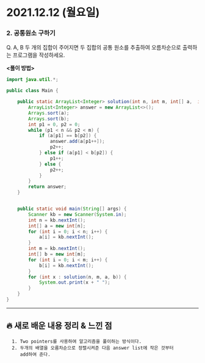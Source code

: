 # 2021.12.12 (월요일)
### **2. 공통원소 구하기**

Q. A, B 두 개의 집합이 주어지면 두 집합의 공통 원소를 추출하여 
   오름차순으로 출력하는 프로그램을 작성하세요.

**<풀이 방법>**
```java
import java.util.*;

public class Main {

    public static ArrayList<Integer> solution(int n, int m, int[] a,  int[] b) {
        ArrayList<Integer> answer = new ArrayList<>();
        Arrays.sort(a);
        Arrays.sort(b);
        int p1 = 0, p2 = 0;
        while (p1 < n && p2 < m) {
            if (a[p1] == b[p2]) {
                answer.add(a[p1++]);
                p2++;
            } else if (a[p1] < b[p2]) {
                p1++;
            } else {
                p2++;
            }
        }
        return answer;
    }


    public static void main(String[] args) {
        Scanner kb = new Scanner(System.in);
        int n = kb.nextInt();
        int[] a = new int[n];
        for (int i = 0; i < n; i++) {
            a[i] = kb.nextInt();
        }
        int m = kb.nextInt();
        int[] b = new int[m];
        for (int i = 0; i < m; i++) {
            b[i] = kb.nextInt();
        }
        for (int x : solution(n, m, a, b)) {
            System.out.print(x + " ");
        }
    }
}

```


---
##  **🔥 새로 배운 내용 정리 & 느낀 점**

      1. Two pointers를 사용하여 알고리즘을 풀이하는 방식이다.
      2. 두개의 배열을 오름차순으로 정렬시켜준 다음 answer list에 작은 것부터 
         add하여 준다.

